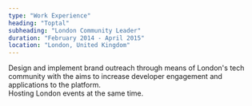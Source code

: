 ```yaml
---
type: "Work Experience"
heading: "Toptal"
subheading: "London Community Leader"
duration: "February 2014 - April 2015"
location: "London, United Kingdom"
---
```


Design and implement brand outreach through means of London's tech community
with the aims to increase developer engagement and applications to the
platform.
<br/> Hosting London events at the same time.
